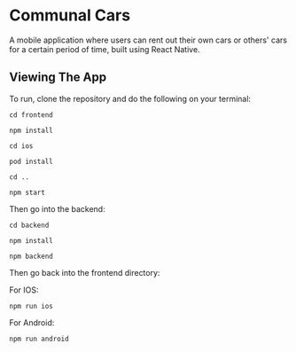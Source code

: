 # Communal Cars

A mobile application where users can rent out their own cars or others' cars for a certain period of time, built using React Native.

## Viewing The App
To run, clone the repository and do the following on your terminal:

`cd frontend`

`npm install`

`cd ios`

`pod install`

`cd ..`

`npm start`


Then go into the backend:

`cd backend`

`npm install`

`npm backend`


Then go back into the frontend directory:

For IOS:

`npm run ios`


For Android: 

`npm run android`